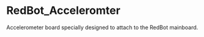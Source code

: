 RedBot_Acceleromter
===================

Accelerometer board specially designed to attach to the RedBot mainboard.